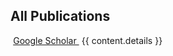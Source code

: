 ## <i class="fa fa-chevron-right"></i> All Publications <a href="https://github.com/bamos/cv/blob/master/publications/{{ content.file }}"><i class="fa fa-code-fork" aria-hidden="true"></i></a>

<a href="https://scholar.google.com/citations?user={{ scholar_id }}" class="btn btn-primary" style="padding: 0.3em;">
  <i class="ai ai-google-scholar"></i> Google Scholar
</a>

<table class="table table-hover">
{{ content.details }}
</table>
